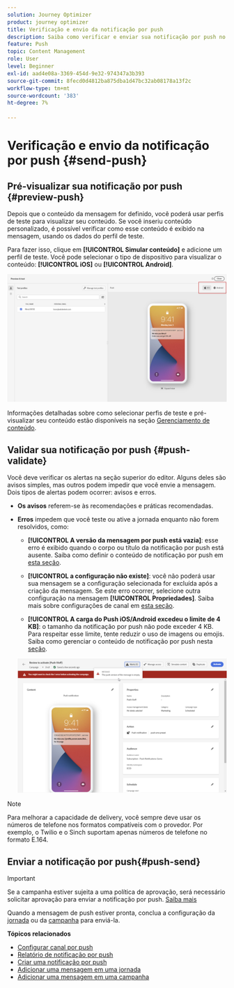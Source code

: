 ```yaml
---
solution: Journey Optimizer
product: journey optimizer
title: Verificação e envio da notificação por push
description: Saiba como verificar e enviar sua notificação por push no Journey Optimizer
feature: Push
topic: Content Management
role: User
level: Beginner
exl-id: aad4e08a-3369-454d-9e32-974347a3b393
source-git-commit: 8fecd0d4812ba875dba1d47bc32ab08178a13f2c
workflow-type: tm+mt
source-wordcount: '383'
ht-degree: 7%

---
```


# Verificação e envio da notificação por push {#send-push}

## Pré-visualizar sua notificação por push {#preview-push}

Depois que o conteúdo da mensagem for definido, você poderá usar perfis de teste para visualizar seu conteúdo. Se você inseriu conteúdo personalizado, é possível verificar como esse conteúdo é exibido na mensagem, usando os dados do perfil de teste.

Para fazer isso, clique em **[!UICONTROL Simular conteúdo]** e adicione um perfil de teste. Você pode selecionar o tipo de dispositivo para visualizar o conteúdo: **[!UICONTROL iOS]** ou **[!UICONTROL Android]**.

![](assets/push_preview_3.png)

Informações detalhadas sobre como selecionar perfis de teste e pré-visualizar seu conteúdo estão disponíveis na seção [Gerenciamento de conteúdo](../content-management/preview-test.md).

## Validar sua notificação por push {#push-validate}

Você deve verificar os alertas na seção superior do editor. Alguns deles são avisos simples, mas outros podem impedir que você envie a mensagem. Dois tipos de alertas podem ocorrer: avisos e erros.

* **Os avisos** referem-se às recomendações e práticas recomendadas.

* **Erros** impedem que você teste ou ative a jornada enquanto não forem resolvidos, como:

   * **[!UICONTROL A versão da mensagem por push está vazia]**: esse erro é exibido quando o corpo ou título da notificação por push está ausente. Saiba como definir o conteúdo de notificação por push em [esta seção](create-push.md).

   * **[!UICONTROL a configuração não existe]**: você não poderá usar sua mensagem se a configuração selecionada for excluída após a criação da mensagem. Se este erro ocorrer, selecione outra configuração na mensagem **[!UICONTROL Propriedades]**. Saiba mais sobre configurações de canal em [esta seção](../configuration/channel-surfaces.md).

   * **[!UICONTROL A carga do Push iOS/Android excedeu o limite de 4 KB]**: o tamanho da notificação por push não pode exceder 4 KB. Para respeitar esse limite, tente reduzir o uso de imagens ou emojis. Saiba como gerenciar o conteúdo de notificação por push nesta [seção](../push/create-push.md).

  ![](assets/push_alert.png)


>[!NOTE]
>
> Para melhorar a capacidade de delivery, você sempre deve usar os números de telefone nos formatos compatíveis com o provedor. Por exemplo, o Twilio e o Sinch suportam apenas números de telefone no formato E.164.

## Enviar a notificação por push{#push-send}

>[!IMPORTANT]
>
> Se a campanha estiver sujeita a uma política de aprovação, será necessário solicitar aprovação para enviar a notificação por push. [Saiba mais](../test-approve/gs-approval.md)

Quando a mensagem de push estiver pronta, conclua a configuração da [jornada](../building-journeys/journey-gs.md) ou da [campanha](../campaigns/create-campaign.md) para enviá-la.

**Tópicos relacionados**

* [Configurar canal por push](push-configuration.md)
* [Relatório de notificação por push](../reports/journey-global-report-cja-push.md)
* [Criar uma notificação por push](create-push.md)
* [Adicionar uma mensagem em uma jornada](../building-journeys/journeys-message.md)
* [Adicionar uma mensagem em uma campanha](../campaigns/create-campaign.md)


